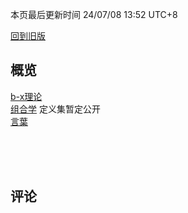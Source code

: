 <style>red{color: red;}</style>

本页最后更新时间 24/07/08 13:52 UTC+8

[回到旧版](pages/old)

## 概览

[b-x理论](/pages/b-x_outline)  
[组合学](/pages/combinatorics) 定义集暂定公开  
[言葉](/pages/sayings)

<br><br><br>
## 评论
<div id="container"></div>
<link rel="stylesheet" href="https://imsun.github.io/gitment/style/default.css">
<script src="https://imsun.github.io/gitment/dist/gitment.browser.js"></script>
<script>
var gitment = new Gitment({
id: 'location.href',
owner: 'r-intmax',
repo: 'r-intmax.github.io',
oauth: {
    client_id: 'Ov23licSxFdK9YLP1pwj',
    client_secret: 'fdcfee462fdeb5cc67050dfd7b964544cffd6a52',
},
})
gitment.render('container')
</script>

